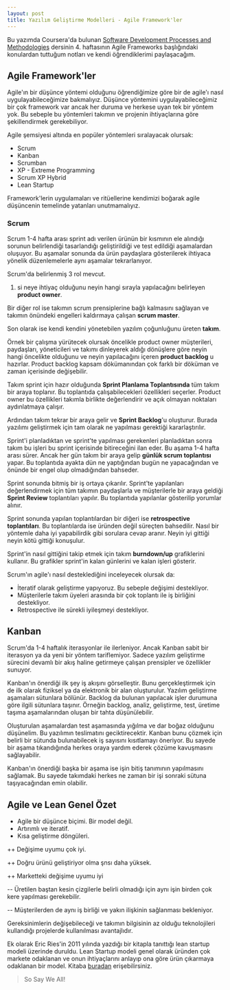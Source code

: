 ```yaml
---
layout: post
title: Yazılım Geliştirme Modelleri - Agile Framework'ler
---
```


Bu yazımda Coursera'da bulunan [Software Development Processes and Methodologies](https://www.coursera.org/learn/software-processes) dersinin 4. haftasının Agile Frameworks başlığındaki konulardan tuttuğum notları ve kendi öğrendiklerimi paylaşacağım.

## Agile Framework'ler

Agile'ın bir düşünce yöntemi olduğunu öğrendiğimize göre bir de agile'ı nasıl uygulayabileceğimize bakmalıyız. Düşünce yöntemini uygulayabileceğimiz bir çok framework var ancak her duruma ve herkese uyan tek bir yöntem yok. Bu sebeple bu yöntemleri takımın ve projenin ihtiyaçlarına göre şekillendirmek gerekebiliyor.

Agile şemsiyesi altında en popüler yöntemleri sıralayacak olursak: 
* Scrum
* Kanban
* Scrumban
* XP - Extreme Programming
* Scrum XP Hybrid
* Lean Startup

Framework'lerin uygulamaları ve ritüellerine kendimizi boğarak agile düşüncenin temelinde yatanları unutmamalıyız.

### Scrum

Scrum 1-4 hafta arası sprint adı verilen ürünün bir kısmının ele alındığı sorunun belirlendiği tasarlandığı geliştirildiği ve test edildiği aşamalardan oluşuyor. Bu aşamalar sonunda da ürün paydaşlara gösterilerek ihtiyaca yönelik düzenlemelerle aynı aşamalar tekrarlanıyor.

Scrum'da belirlenmiş 3 rol mevcut. 

1. si neye ihtiyaç olduğunu neyin hangi sırayla yapılacağını belirleyen **product owner**.

Bir diğer rol ise takımın scrum prensiplerine bağlı kalmasını sağlayan ve takımın önündeki engelleri kaldırmaya çalışan **scrum master**.

Son olarak ise kendi kendini yönetebilen yazılım çoğunluğunu üreten **takım**.

Örnek bir çalışma yürütecek olursak öncelikle product owner müşterileri, paydaşları, yöneticileri ve takımı dinleyerek aldığı dönüşlere göre neyin hangi öncelikte olduğunu ve neyin yapılacağını içeren **product backlog** u hazırlar. Product backlog kapsam dökümanından çok farklı bir döküman ve zaman içerisinde değişebilir.

Takım sprint için hazır olduğunda **Sprint Planlama Toplantısında** tüm takım bir araya toplanır. Bu toplantıda çalışabilecekleri özellikleri seçerler. Product owner bu özellikleri takımla birlikte değerlendirir ve açık olmayan noktaları aydınlatmaya çalışır.

Ardından takım tekrar bir araya gelir ve **Sprint Backlog**'u oluşturur. Burada yazılımı geliştirmek için tam olarak ne yapılması gerektiği kararlaştırılır. 

Sprint'i planladıktan ve sprint'te yapılması gerekenleri planladıktan sonra takım bu işleri bu sprint içerisinde bitireceğini ilan eder. Bu aşama 1-4 hafta arası sürer. Ancak her gün takım bir araya gelip **günlük scrum toplantısı** yapar. Bu toplantıda ayakta dün ne yaptığından bugün ne yapacağından ve önünde bir engel olup olmadığından bahseder.

Sprint sonunda bitmiş bir iş ortaya çıkarılır. Sprint'te yapılanları değerlendirmek için tüm takımın paydaşlarla ve müşterilerle bir araya geldiği **Sprint Review** toplantıları yapılır. Bu toplantıda yapılanlar gösterilip yorumlar alınır.

Sprint sonunda yapılan toplantılardan bir diğeri ise **retrospective toplantıları**. Bu toplantılarda ise üründen değil süreçten bahsedilir. Nasıl bir yöntemle daha iyi yapabilirdik gibi sorulara cevap aranır. Neyin iyi gittiği neyin kötü gittiği konuşulur.

Sprint'in nasıl gittiğini takip etmek için takım **burndown/up** grafiklerini kullanır. Bu grafikler sprint'in kalan günlerini ve kalan işleri gösterir.

Scrum'ın agile'ı nasıl desteklediğini inceleyecek olursak da: 
* İteratif olarak geliştirme yapıyoruz. Bu sebeple değişimi destekliyor.
* Müşterilerle takım üyeleri arasında bir çok toplantı ile iş birliğini destekliyor.
* Retrospective ile sürekli iyileşmeyi destekliyor.

## Kanban

Scrum'da 1-4 haftalık iterasyonlar ile ilerleniyor. Ancak Kanban sabit bir iterasyon ya da yeni bir yöntem tariflemiyor. Sadece yazılım geliştirme sürecini devamlı bir akış haline getirmeye çalışan prensipler ve özellikler sunuyor.

Kanban'ın önerdiği ilk şey iş akışını görselleştir. Bunu gerçekleştirmek için de ilk olarak fiziksel ya da elektronik bir alan oluşturulur. Yazılım geliştirme aşamaları sütunlara bölünür. Backlog da bulunan yapılacak işler durumuna göre ilgili sütunlara taşınır. Örneğin backlog, analiz, geliştirme, test, üretime taşıma aşamalarından oluşan bir tahta düşünülebilir. 

Oluşturulan aşamalardan test aşamasında yığılma ve dar boğaz olduğunu düşünelim. Bu yazılımın teslimatını geciktirecektir. Kanban bunu çözmek için belirli bir sütunda bulunabilecek iş sayısını kısıtlamayı öneriyor. Bu sayede bir aşama tıkandığında herkes oraya yardım ederek çözüme kavuşmasını sağlayabilir.

Kanban'ın önerdiği başka bir aşama ise işin bitiş tanımının yapılmasını sağlamak. Bu sayede takımdaki herkes ne zaman bir işi sonraki sütuna taşıyacağından emin olabilir.

## Agile ve Lean Genel Özet

* Agile bir düşünce biçimi. Bir model değil.
* Artırımlı ve iteratif.
* Kısa geliştirme döngüleri.

++ Değişime uyumu çok iyi.

++ Doğru ürünü geliştiriyor olma şnsı daha yüksek.

++ Marketteki değişime uyumu iyi 

-- Üretilen baştan kesin çizgilerle belirli olmadığı için aynı işin birden çok kere yapılması gerekebilir. 

-- Müşterilerden de aynı iş birliği ve yakın ilişkinin sağlanması bekleniyor.

Gereksinimlerin değişebileceği ve takımın bilgisinin az olduğu teknolojileri kullandığı projelerde kullanılması avantajlıdır.

Ek olarak Eric Ries'in 2011 yılında yazdığı bir kitapla tanıttığı lean startup modeli üzerinde duruldu. Lean Startup modeli genel olarak üründen çok markete odaklanan ve onun ihtiyaçlarını anlayıp ona göre ürün çıkarmaya odaklanan bir model. Kitaba [buradan](https://www.goodreads.com/book/show/30668740-yal-n-yeni-giri-im) erişebilirsiniz.

> So Say We All!